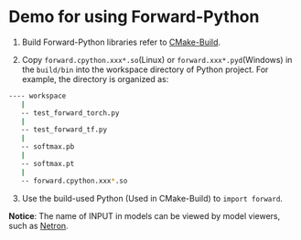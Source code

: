# Demo for using Forward-Python

1. Build Forward-Python libraries refer to [CMake-Build](../../doc/en/usages/cmake_build.md).

2. Copy `forward.cpython.xxx*.so`(Linux) or `forward.xxx*.pyd`(Windows) in the `build/bin` into the workspace directory of Python project. For example, the directory is organized as:

```bash
---- workspace
   |
   -- test_forward_torch.py
   |
   -- test_forward_tf.py
   |
   -- softmax.pb
   |
   -- softmax.pt
   |
   -- forward.cpython.xxx*.so

```

3. Use the build-used Python (Used in CMake-Build) to `import forward`.

**Notice**: The name of INPUT in models can be viewed by model viewers, such as [Netron](https://github.com/lutzroeder/Netron).

